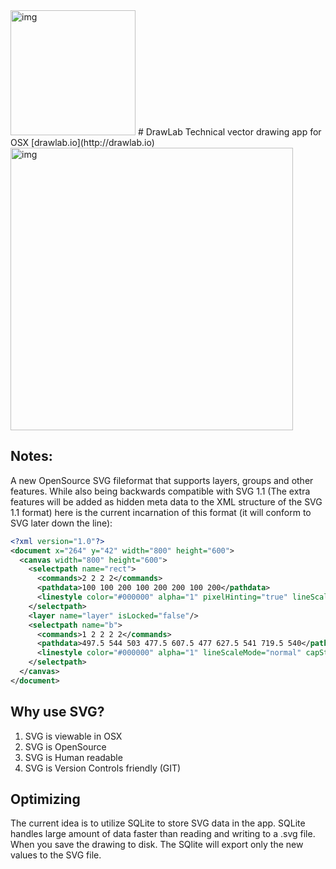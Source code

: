 <img width="200" alt="img" src="https://dl.dropboxusercontent.com/u/2559476/drawlab_icon_1.svg">
# DrawLab 
Technical vector drawing app for OSX [drawlab.io](http://drawlab.io) 
<img width="452" alt="img" src="https://dl.dropboxusercontent.com/u/2559476/drawlab_custom_shape.mov.gif">

## Notes:

A new OpenSource SVG fileformat that supports layers, groups and other features. While also being backwards compatible with SVG 1.1 (The extra features will be added as hidden meta data to the XML structure of the SVG 1.1 format) here is the current incarnation of this format (it will conform to SVG later down the line): 


```xml
<?xml version="1.0"?>
<document x="264" y="42" width="800" height="600">
  <canvas width="800" height="600">
    <selectpath name="rect">
      <commands>2 2 2 2</commands>
      <pathdata>100 100 200 100 200 200 100 200</pathdata>
      <linestyle color="#000000" alpha="1" pixelHinting="true" lineScaleMode="normal" capStyle="none" jointStyle="miter" miterLimit="1.414"/>
    </selectpath>
    <layer name="layer" isLocked="false"/>
    <selectpath name="b">
      <commands>1 2 2 2 2</commands>
      <pathdata>497.5 544 503 477.5 607.5 477 627.5 541 719.5 540</pathdata>
      <linestyle color="#000000" alpha="1" lineScaleMode="normal" capStyle="none" jointStyle="miter" miterLimit="1.414"/>
    </selectpath>
  </canvas>
</document>
```

## Why use SVG? 
1. SVG is viewable in OSX
2. SVG is OpenSource
3. SVG is Human readable
4. SVG is Version Controls friendly (GIT)

## Optimizing
The current idea is to utilize SQLite to store SVG data in the app. SQLite handles large amount of data faster than reading and writing to a .svg file. When you save the drawing to disk. The SQlite will export only the new values to the SVG file. 
